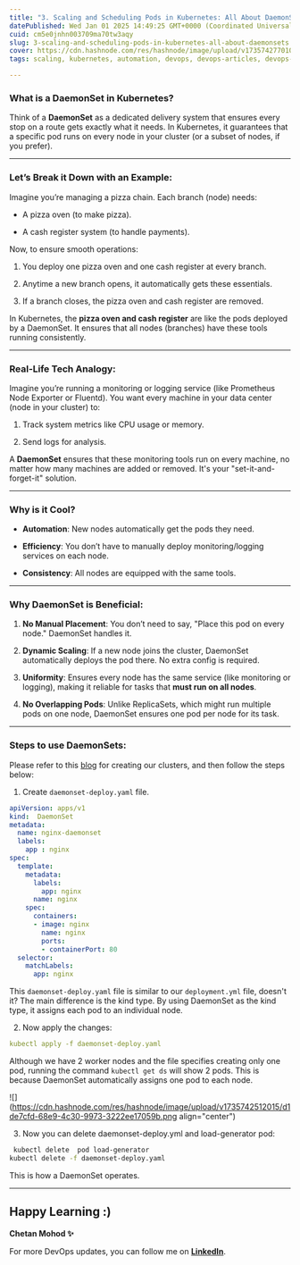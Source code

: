 ```yaml
---
title: "3. Scaling and Scheduling Pods in Kubernetes: All About DaemonSets"
datePublished: Wed Jan 01 2025 14:49:25 GMT+0000 (Coordinated Universal Time)
cuid: cm5e0jnhn003709ma70tw3aqy
slug: 3-scaling-and-scheduling-pods-in-kubernetes-all-about-daemonsets
cover: https://cdn.hashnode.com/res/hashnode/image/upload/v1735742770102/b800125d-42df-44bc-bc5b-f29c04a6f678.png
tags: scaling, kubernetes, automation, devops, devops-articles, devops-journey, 90daysofdevops, 90daysofdevops-chanllenge, 90daysofdevopschallenge, devopscommunity, daemon-sets

---
```


### What is a DaemonSet in Kubernetes?

Think of a **DaemonSet** as a dedicated delivery system that ensures every stop on a route gets exactly what it needs. In Kubernetes, it guarantees that a specific pod runs on every node in your cluster (or a subset of nodes, if you prefer).

---

### Let’s Break it Down with an Example:

Imagine you’re managing a pizza chain. Each branch (node) needs:

* A pizza oven (to make pizza).
    
* A cash register system (to handle payments).
    

Now, to ensure smooth operations:

1. You deploy one pizza oven and one cash register at every branch.
    
2. Anytime a new branch opens, it automatically gets these essentials.
    
3. If a branch closes, the pizza oven and cash register are removed.
    

In Kubernetes, the **pizza oven and cash register** are like the pods deployed by a DaemonSet. It ensures that all nodes (branches) have these tools running consistently.

---

### Real-Life Tech Analogy:

Imagine you’re running a monitoring or logging service (like Prometheus Node Exporter or Fluentd). You want every machine in your data center (node in your cluster) to:

1. Track system metrics like CPU usage or memory.
    
2. Send logs for analysis.
    

A **DaemonSet** ensures that these monitoring tools run on every machine, no matter how many machines are added or removed. It's your "set-it-and-forget-it" solution.

---

### Why is it Cool?

* **Automation**: New nodes automatically get the pods they need.
    
* **Efficiency**: You don’t have to manually deploy monitoring/logging services on each node.
    
* **Consistency**: All nodes are equipped with the same tools.
    

---

### Why DaemonSet is Beneficial:

1. **No Manual Placement**: You don’t need to say, "Place this pod on every node." DaemonSet handles it.
    
2. **Dynamic Scaling**: If a new node joins the cluster, DaemonSet automatically deploys the pod there. No extra config is required.
    
3. **Uniformity**: Ensures every node has the same service (like monitoring or logging), making it reliable for tasks that **must run on all nodes**.
    
4. **No Overlapping Pods**: Unlike ReplicaSets, which might run multiple pods on one node, DaemonSet ensures one pod per node for its task.
    

---

### Steps to use DaemonSets:

Please refer to this [blog](https://hashnode.com/post/cm59w4izg000009mjgaotfpda) for creating our clusters, and then follow the steps below:

1. Create `daemonset-deploy.yaml` file.
    

```yaml
apiVersion: apps/v1
kind:  DaemonSet
metadata:
  name: nginx-daemonset
  labels:
    app : nginx
spec:
  template:
    metadata:
      labels:
        app: nginx
      name: nginx
    spec:
      containers:
      - image: nginx
        name: nginx
        ports:
        - containerPort: 80
  selector:
    matchLabels:
      app: nginx
```

This `daemonset-deploy.yaml` file is similar to our `deployment.yml` file, doesn't it? The main difference is the kind type. By using DaemonSet as the kind type, it assigns each pod to an individual node.

2. Now apply the changes:
    

```yaml
kubectl apply -f daemonset-deploy.yaml
```

Although we have 2 worker nodes and the file specifies creating only one pod, running the command `kubectl get ds` will show 2 pods. This is because DaemonSet automatically assigns one pod to each node.

![](https://cdn.hashnode.com/res/hashnode/image/upload/v1735742512015/d1de7cfd-68e9-4c30-9973-3222ee17059b.png align="center")

3. Now you can delete daemonset-deploy.yml and load-generator pod:
    

```bash
 kubectl delete  pod load-generator
kubectl delete -f daemonset-deploy.yaml
```

This is how a DaemonSet operates.

---

## **Happy Learning :)**

**Chetan Mohod ✨**

For more DevOps updates, you can follow me on [**LinkedIn**](https://www.linkedin.com/in/chetanmohod/).